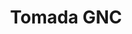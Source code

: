 ---
title: "Tomada GNC"
url: /san-fernando-del-valle-de-catamarca/tomada-gnc/
shop: Autowerkstatt
---